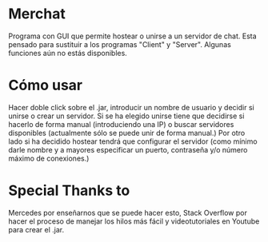 # Merchat

Programa con GUI que permite hostear o unirse a un servidor de chat. Esta pensado para sustituir a los programas "Client" y "Server". Algunas funciones aún no estás disponibles.

# Cómo usar

Hacer doble click sobre el .jar, introducir un nombre de usuario y decidir si unirse o crear un servidor. Si se ha elegido unirse tiene que decidirse si hacerlo  de forma manual (introduciendo una IP) o buscar servidores disponibles (actualmente sólo se puede unir de forma manual.) Por otro lado si ha decidido hostear tendrá que configurar el servidor (como mínimo darle nombre y a mayores especificar un puerto, contraseña y/o número máximo de conexiones.)

# Special Thanks to

Mercedes por enseñarnos que se puede hacer esto, Stack Overflow por hacer el proceso de manejar los hilos más fácil y videotutoriales en Youtube para crear el .jar.
